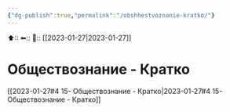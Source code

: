 ```yaml
---
{"dg-publish":true,"permalink":"/obshhestvoznanie-kratko/"}
---
```



⬆::
⬅::
📅:: [[2023-01-27\|2023-01-27]]

# Обществознание - Кратко

[[2023-01-27#4 15- Обществознание - Кратко\|2023-01-27#4 15- Обществознание - Кратко]]

